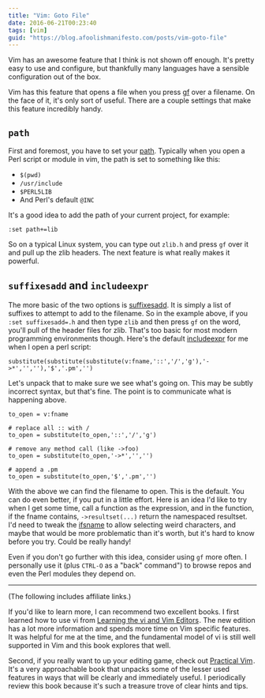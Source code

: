 ```yaml
---
title: "Vim: Goto File"
date: 2016-06-21T00:23:40
tags: [vim]
guid: "https://blog.afoolishmanifesto.com/posts/vim-goto-file"
---
```

Vim has an awesome feature that I think is not shown off enough.  It's pretty
easy to use and configure, but thankfully many languages have a sensible
configuration out of the box.

<!--more-->

Vim has this feature that opens a file when you press
[gf](http://vimdoc.sourceforge.net/htmldoc/editing.html#gf) over a filename.  On
the face of it, it's only sort of useful.  There are a couple settings that make
this feature incredibly handy.

## `path`

First and foremost, you have to set your
[path](http://vimdoc.sourceforge.net/htmldoc/options.html#%27path%27).
Typically when you open a Perl script or module in vim, the path is set to
something like this:

 * `$(pwd)`
 * `/usr/include`
 * `$PERL5LIB`
 * And Perl's default `@INC`

It's a good idea to add the path of your current project, for example:

```
:set path+=lib
```

So on a typical Linux system, you can type out `zlib.h` and press `gf` over it
and pull up the zlib headers.  The next feature is what really makes it
powerful.

## `suffixesadd` and `includeexpr`

The more basic of the two options is
[suffixesadd](http://vimdoc.sourceforge.net/htmldoc/options.html#%27suffixesadd%27).
It is simply a list of suffixes to attempt to add to the filename.  So in the
example above, if you `:set suffixesadd=.h` and then type `zlib` and then press
`gf` on the word, you'll pull of the header files for zlib.  That's too basic
for most modern programming environments though.  Here's the default
[includeexpr](http://vimdoc.sourceforge.net/htmldoc/options.html#%27includeexpr%27)
for me when I open a perl script:

```
substitute(substitute(substitute(v:fname,'::','/','g'),'->*','',''),'$','.pm','')
```

Let's unpack that to make sure we see what's going on.  This may be subtly
incorrect syntax, but that's fine.  The point is to communicate what is
happening above.

```
to_open = v:fname

# replace all :: with /
to_open = substitute(to_open,'::','/','g')

# remove any method call (like ->foo)
to_open = substitute(to_open,'->*','','')

# append a .pm
to_open = substitute(to_open,'$','.pm','')
```

With the above we can find the filename to open.  This is the default.  You can
do even better, if you put in a little effort.  Here is an idea I'd like to try
when I get some time, call a function as the expression, and in the function, if
the fname contains, `->resultset(...)` return the namespaced resultset.  I'd
need to tweak the
[ifsname](http://vimdoc.sourceforge.net/htmldoc/options.html#%27isfname%27) to
allow selecting weird characters, and maybe that would be more problematic than
it's worth, but it's hard to know before you try. Could be really handy!

Even if you don't go further with this idea, consider using `gf` more
often.  I personally use it (plus `CTRL-O` as a "back" command") to browse repos
and even the Perl modules they depend on.

---

(The following includes affiliate links.)

If you'd like to learn more, I can recommend two excellent books.  I first
learned how to use vi from
<a href="https://www.amazon.com/gp/product/059652983X/ref=as_li_tl?ie=UTF8&camp=1789&creative=9325&creativeASIN=059652983X&linkCode=as2&tag=afoolishmanif-20&linkId=1d3b90d608a023a1dcb898b903b6f6ac">Learning the vi and Vim Editors</a><img src="//ir-na.amazon-adsystem.com/e/ir?t=afoolishmanif-20&l=am2&o=1&a=059652983X" width="1" height="1" border="0" alt="" style="border:none !important; margin:0px !important;" />.
The new edition has a lot more information and spends more time on Vim specific
features.  It was helpful for me at the time, and the fundamental model of vi is
still well supported in Vim and this book explores that well.

Second, if you really want to up your editing game, check out
<a href="https://www.amazon.com/gp/product/1680501275/ref=as_li_tl?ie=UTF8&camp=1789&creative=9325&creativeASIN=1680501275&linkCode=as2&tag=afoolishmanif-20&linkId=4518880cd2a7fd1333456edcbacc26f6">Practical Vim</a><img src="//ir-na.amazon-adsystem.com/e/ir?t=afoolishmanif-20&l=am2&o=1&a=1680501275" width="1" height="1" border="0" alt="" style="border:none !important; margin:0px !important;" />.
It's a very approachable book that unpacks some of the lesser used features in
ways that will be clearly and immediately useful.  I periodically review this
book because it's such a treasure trove of clear hints and tips.
